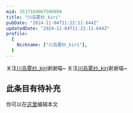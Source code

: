 ```yaml
---
mid: 3537109067500098
title: "川岛雾纱_kiri"
pubDate: "2024-11-04T11:22:11.644Z"
updatedDate: "2024-11-04T11:22:11.644Z"
profile:
  {
    Nickname: ["川岛雾纱_kiri"],
  }
---
```


关注[川岛雾纱_kiri](https://space.bilibili.com/3537109067500098)谢谢喵~ 关注[川岛雾纱_kiri](https://space.bilibili.com/3537109067500098)谢谢喵~

## 此条目有待补充
你可以在[这里](https://github.com/Yuhanawa/VTuber.ICU/edit/master/src/content/v/川岛雾纱_kiri/index.md)编辑本文
